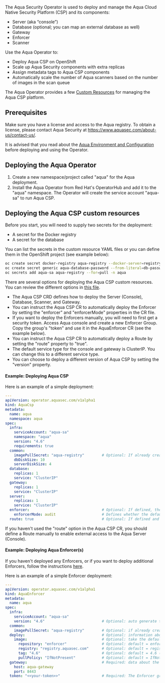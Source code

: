 The Aqua Security Operator is used to deploy and manage the Aqua Cloud Native Security Platform (CSP) and its components:
* Server (aka “console”)
* Database (optional; you can map an external database as well) 
* Gateway 
* Enforcer
* Scanner

Use the Aqua Operator to: 
* Deploy Aqua CSP on OpenShift
* Scale up Aqua Security components with extra replicas
* Assign metadata tags to Aqua CSP components
* Automatically scale the number of Aqua scanners based on the number of images in the scan queue
	
The Aqua Operator provides a few [Custom Resources](https://github.com/aquasecurity/aqua-operator/tree/master/deploy/crds) for managing the Aqua CSP platform. 
   
## Prerequisites 

Make sure you have a license and access to the Aqua registry. To obtain a license, please contact Aqua Security at https://www.aquasec.com/about-us/contact-us/.

It is advised that you read about the [Aqua Environment and Configuration](https://docs.aquasec.com/docs/purpose-of-this-section) before deploying and using the Operator. 

## Deploying the Aqua Operator

1. Create a new namespace/project called "aqua" for the Aqua deployment.
2. Install the Aqua Operator from Red Hat's OperatorHub and add it to the "aqua" namespace. The Operator will create the service account "aqua-sa" to run Aqua CSP. 

## Deploying the Aqua CSP custom resources

Before you start, you will need to supply two secrets for the deployment: 
* A secret for the Docker registry
* A secret for the database

You can list the secrets in the custom resource YAML files or you can define them in the OpenShift project (see example below):
```bash
oc create secret docker-registry aqua-registry --docker-server=registry.aquasec.com --docker-username=<AQUA_USERNAME> --docker-password=<AQUA_PASSWORD> --docker-email=<user email> -n aqua
oc create secret generic aqua-database-password --from-literal=db-password=<password> -n aqua
oc secrets add aqua-sa aqua-registry --for=pull -n aqua
```

There are several options for deploying the Aqua CSP custom resources. You can review the different options in [this file](https://github.com/aquasecurity/aqua-operator/blob/master/deploy/crds/operator_v1alpha1_aquacsp_cr.yaml).  
* The Aqua CSP CRD defines how to deploy the Server (Console), Database, Scanner, and Gateway. 
* You can instruct the Aqua CSP CR to automatically deploy the Enforcer by setting the "enforcer" and "enforcerMode" properties in the CR file. 
* If you want to deploy the Enforcers manually, you will need to first get a security token. Access Aqua console and create a new Enforcer Group. Copy the group's "token" and use it in the AquaEnforcer CR (see the example below).
* You can instruct the Aqua CSP CR to automatically deploy a Route by setting the "route" property to "true".
* The default service type for the console and gateway is ClusterIP. You can change this to a different service type.
* You can choose to deploy a different version of Aqua CSP by setting the "version" property.
	
#### Example: Deploying Aqua CSP

Here is an example of a simple deployment: 
```yaml
---
apiVersion: operator.aquasec.com/v1alpha1
kind: AquaCsp
metadata:
  name: aqua
  namespace: aqua
spec:
  infra:                                    
    serviceAccount: "aqua-sa"               
    namespace: "aqua"                       
    version: "4.6"                          
    requirements: true                      
  common:
    imagePullSecret: "aqua-registry"        # Optional: If already created image pull secret then mention in here
    dbDiskSize: 10       
    serverDiskSize: 4   
  database:                                 
    replicas: 1                            
    service: "ClusterIP"                    
  gateway:                                  
    replicas: 1                             
    service: "ClusterIP"                    
  server:                                   
    replicas: 1                             
    service: "ClusterIP" 
  enforcer:                                 # Optional: If defined, the Operator will create the default Enforcer 
    enforcerMode: audit                     # Defines whether the default Enforcer will work in "Enforce" or "Audit Only" mode 
  route: true                               # Optional: If defined and set to true, the Operator will create a Route to enable access to the console
```

If you haven't used the "route" option in the Aqua CSP CR, you should define a Route manually to enable external access to the Aqua Server (Console).

#### Example: Deploying Aqua Enforcer(s)

If you haven't deployed any Enforcers, or if you want to deploy additional Enforcers, follow the instructions [here](https://github.com/aquasecurity/aqua-operator/blob/master/deploy/crds/operator_v1alpha1_aquaenforcer_cr.yaml).

Here is an example of a simple Enforcer deployment: 
```yaml
---
apiVersion: operator.aquasec.com/v1alpha1
kind: AquaEnforcer
metadata:
  name: aqua
spec:
  infra:                                    
    serviceAccount: "aqua-sa"                
    version: "4.6"                          # Optional: auto generate to latest version
  common:
    imagePullSecret: "aqua-registry"        # Optional: if already created image pull secret then mention in here
  deploy:                                   # Optional: information about Aqua Enforcer deployment
    image:                                  # Optional: take the default value and version from infra.version
      repository: "enforcer"                # Optional: default = enforcer
      registry: "registry.aquasec.com"      # Optional: default = registry.aquasec.com
      tag: "4.6"                            # Optional: default = 4.6 (latest tested version for this operator version)
      pullPolicy: "IfNotPresent"            # Optional: default = IfNotPresent
  gateway:                                  # Required: data about the gateway address
    host: aqua-gateway
    port: 8443
  token: "<<your-token>>"                   # Required: The Enforcer group token can use an existing secret instead (you can create a token from the Aqua console)
```